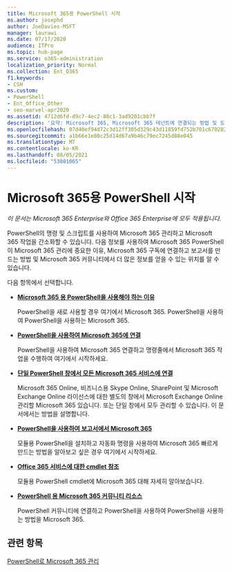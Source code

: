 ```yaml
---
title: Microsoft 365용 PowerShell 시작
ms.author: josephd
author: JoeDavies-MSFT
manager: laurawi
ms.date: 07/17/2020
audience: ITPro
ms.topic: hub-page
ms.service: o365-administration
localization_priority: Normal
ms.collection: Ent_O365
f1.keywords:
- CSH
ms.custom:
- PowerShell
- Ent_Office_Other
- seo-marvel-apr2020
ms.assetid: 4712d6fd-d9c7-4ec2-88c1-3ad9201cbb7f
description: '요약: Microsoft 365, Microsoft 365 테넌트에 연결되는 방법 및 도움말을 얻을 수 있는 위치를 이해합니다.'
ms.openlocfilehash: 07d40ef94d72c3d12ff305d329c43d11859fd752b701c670282ce4fefe5cab08
ms.sourcegitcommit: a1b66e1e80c25d14d67a9b46c79ec7245d88e045
ms.translationtype: MT
ms.contentlocale: ko-KR
ms.lasthandoff: 08/05/2021
ms.locfileid: "53801065"
---
```

# <a name="get-started-with-powershell-for-microsoft-365"></a>Microsoft 365용 PowerShell 시작

*이 문서는 Microsoft 365 Enterprise와 Office 365 Enterprise에 모두 적용됩니다.*

PowerShell의 명령 및 스크립트를 사용하여 Microsoft 365 관리하고 Microsoft 365 작업을 간소화할 수 있습니다. 다음 정보를 사용하여 Microsoft 365 PowerShell이 Microsoft 365 관리에 중요한 이유, Microsoft 365 구독에 연결하고 보고서를 만드는 방법 및 Microsoft 365 커뮤니티에서 더 많은 정보를 얻을 수 있는 위치를 알 수 있습니다.
  
다음 항목에서 선택합니다.
  
- [**Microsoft 365 용 PowerShell을 사용해야 하는 이유**](why-you-need-to-use-microsoft-365-powershell.md)
    
    PowerShell을 새로 사용할 경우 여기에서 Microsoft 365. PowerShell을 사용하여 PowerShell을 사용하는 Microsoft 365.
    
- [**PowerShell을 사용하여 Microsoft 365에 연결**](connect-to-microsoft-365-powershell.md)
    
    PowerShell을 사용하여 Microsoft 365 연결하고 명령줄에서 Microsoft 365 작업을 수행하여 여기에서 시작하세요.
    
- [**단일 PowerShell 창에서 모든 Microsoft 365 서비스에 연결**](connect-to-all-microsoft-365-services-in-a-single-windows-powershell-window.md)
    
    Microsoft 365 Online, 비즈니스용 Skype Online, SharePoint 및 Microsoft Exchange Online 라이선스에 대한 별도의 창에서 Microsoft Exchange Online 관리할 Microsoft 365 있습니다. 또는 단일 창에서 모두 관리할 수 있습니다. 이 문서에서는 방법을 설명합니다.
    
- [**PowerShell을 사용하여 보고서에서 Microsoft 365**](use-windows-powershell-to-create-reports-in-microsoft-365.md)
    
    모듈용 PowerShell을 설치하고 자동화 명령을 사용하여 Microsoft 365 빠르게 만드는 방법을 알아보고 싶은 경우 여기에서 시작하세요.
    
- [**Office 365 서비스에 대한 cmdlet 참조**](cmdlet-references-for-microsoft-365-services.md)
    
    모듈용 PowerShell cmdlet에 Microsoft 365 대해 자세히 알아보습니다.
    
- [**PowerShell 용 Microsoft 365 커뮤니티 리소스**](microsoft-365-powershell-community-resources.md)
    
    PowerShell 커뮤니티에 연결하고 PowerShell을 사용하여 PowerShell을 사용하는 방법을 Microsoft 365.
    
## <a name="related-topics"></a>관련 항목

[PowerShell로 Microsoft 365 관리](manage-microsoft-365-with-microsoft-365-powershell.md)
